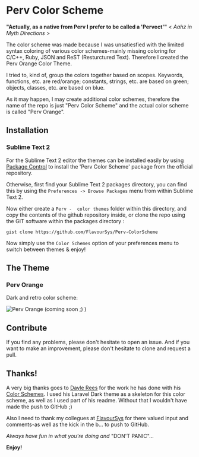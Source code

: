 # Perv Color Scheme

**"Actually, as a native from Perv I prefer to be called a 'Pervect'"**  < *Aahz in Myth Directions* >


The color scheme was made because I was unsatiesfied with the limited syntax coloring of various color schemes-mainly missing coloring for C/C++, Ruby, JSON and ReST (Resturctured Text).  Therefore I created the Perv Orange Color Theme.

I tried to, kind of, group the colors together based on scopes.  Keywords, functions, etc. are red/orange; constants, strings, etc. are based on green; objects, classes, etc. are based on blue.

As it may happen, I may create additional color schemes, therefore the name of the repo is just "Perv Color Scheme" and the actual color scheme is called "Perv Orange".


## Installation

### Sublime Text 2

For the Sublime Text 2 editor the themes can be installed easily by using [Package Control](http://wbond.net/sublime_packages/package_control) to install the 'Perv Color Scheme' package from the official repository.

Otherwise, first find your Sublime Text 2 packages directory, you can find this by using the `Preferences -> Browse Packages` menu from within Sublime Text 2.

Now either create a `Perv -  color themes` folder within this directory, and copy the contents of the github repository inside, or clone the repo using the GIT software within the packages directory :

	gist clone https://github.com/FlavourSys/Perv-ColorScheme

Now simply use the `Color Schemes` option of your preferences menu to switch between themes & enjoy!


## The Theme

### Perv Orange

Dark and retro color scheme:

![Perv Orange](https://raw.github.com/FlavourSys/Perv-ColorScheme/master/screenshots/perv-orange.png)
(coming soon ;) )


## Contribute

If you find any problems, please don't hesitate to open an issue.  And if you want to make an improvement, please don't hesitate to clone and request a pull.


## Thanks!

A very big thanks goes to [Dayle Rees](https://github.com/daylerees) for the work he has done with his [Color Schemes](https://github.com/daylerees/colour-schemes).  I used his Laravel Dark theme as a skeleton for this color scheme, as well as I used part of his readme.  Without that I wouldn't have made the push to GitHub ;)

Also I need to thank my collegues at [FlavourSys](http://www.flavoursys.com) for there valued input and comments-as well as the kick in the b... to push to GitHub.

*Always have fun in what you're doing and* "DON'T PANIC"...

**Enjoy!**